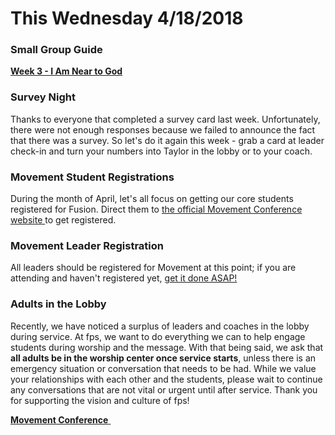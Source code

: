 # This Wednesday 4/18/2018

### Small Group Guide  
**[ Week 3 - I Am Near to God ]( guide.pdf )**  

### Survey Night
Thanks to everyone that completed a survey card last week. Unfortunately, there were not enough responses because we failed to announce the fact that there was a survey. So let's do it again this week - grab a card at leader check-in and turn your numbers into Taylor in the lobby or to your coach.

### Movement Student Registrations
During the month of April, let's all focus on getting our core students registered for Fusion. Direct them to [ the official Movement Conference website ]( https://movementconf.com/ ) to get registered.

### Movement Leader Registration
All leaders should be registered for Movement at this point; if you are attending and haven't registered yet, [ get it done ASAP! ]( movement.md )

### Adults in the Lobby
Recently, we have noticed a surplus of leaders and coaches in the lobby during service. At fps, we want to do everything we can to help engage students during worship and the message. With that being said, we ask that **all adults be in the worship center once service starts**, unless there is an emergency situation or conversation that needs to be had. While we value your relationships with each other and the students, please wait to continue any conversations that are not vital or urgent until after service. Thank you for supporting the vision and culture of fps!

<!--End of Markdown Content-->

<!--Bottom Page Nav Buttons-->
<a class="btn btn-default btn-sm" href="/movement" role="button"><b>Movement Conference</b>&nbsp;<i class="fa fa-arrow-right"></i></a>
